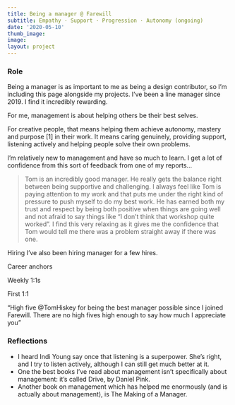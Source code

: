 ```yaml
---
title: Being a manager @ Farewill
subtitle: Empathy · Support · Progression · Autonomy (ongoing)
date: '2020-05-10'
thumb_image: 
image: 
layout: project
---
```


### Role

Being a manager is as important to me as being a design contributor, so I’m including this page alongside my projects.
I’ve been a line manager since 2019. I find it incredibly rewarding. 

For me, management is about helping others be their best selves. 

For creative people, that means helping them achieve autonomy, mastery and purpose [1] in their work. It means caring genuinely, providing support, listening actively and helping people solve their own problems. 

I’m relatively new to management and have so much to learn. I get a lot of confidence from this sort of feedback from one of my reports...

>Tom is an incredibly good manager. He really gets the balance right between being supportive and challenging. I always feel like Tom is paying attention to my work and that puts me under the right kind of pressure to push myself to do my best work. He has earned both my trust and respect by being both positive when things are going well and not afraid to say  things like “I don’t think that workshop quite worked”. I find this very relaxing as it gives me the confidence that Tom would tell me there was a problem straight away if there was one.

Hiring
I’ve also been hiring manager for a few hires. 





Career anchors

Weekly 1:1s

First 1:1


“High five @TomHiskey for being the best manager possible since I joined Farewill. There are no high fives high enough to say how much I appreciate you”

### Reflections
- I heard Indi Young say once that listening is a superpower. She’s right, and I try to listen actively, although I can still get much better at it. 
- One the best books I’ve read about management isn’t specifically about management: it’s called Drive, by Daniel Pink. 
- Another book on management which has helped me enormously (and is actually about management), is The Making of a Manager.

